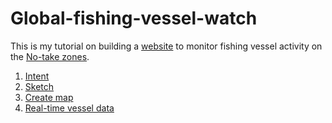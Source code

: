 # Global-fishing-vessel-watch
This is my tutorial on building a <a href="http://www.chyangdesign.com/" target="null">website</a> to monitor fishing vessel activity on the [No-take zones](http://www.protectplanetocean.org/introduction/introbox/glossary/glossary/introduction-item.html#notake). 

1. [Intent](Intent.md)
2. [Sketch](Quick_sketches.md)
3. [Create map](Create_map)
4. [Real-time vessel data](Real-time_data)
